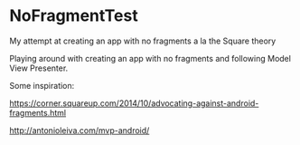 # NoFragmentTest
My attempt at creating an app with no fragments a la the Square theory

Playing around with creating an app with no fragments and following Model View Presenter.

Some inspiration:

https://corner.squareup.com/2014/10/advocating-against-android-fragments.html

http://antonioleiva.com/mvp-android/
